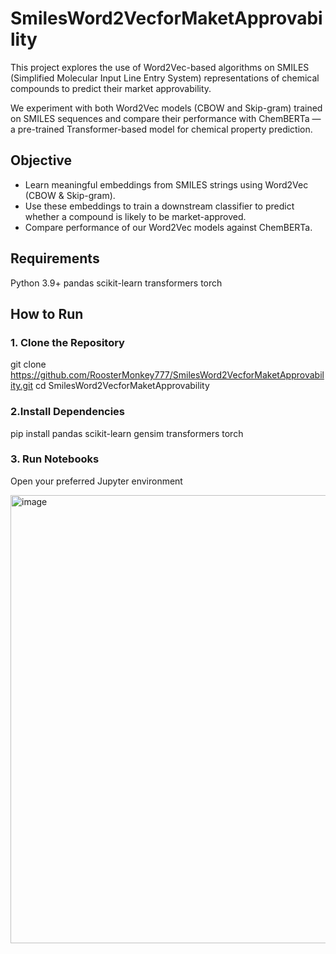 # SmilesWord2VecforMaketApprovability

This project explores the use of Word2Vec-based algorithms on SMILES (Simplified Molecular Input Line Entry System) representations of chemical compounds to predict their market approvability.

We experiment with both Word2Vec models (CBOW and Skip-gram) trained on SMILES sequences and compare their performance with ChemBERTa — a pre-trained Transformer-based model for chemical property prediction.

## Objective
- Learn meaningful embeddings from SMILES strings using Word2Vec (CBOW & Skip-gram).
- Use these embeddings to train a downstream classifier to predict whether a compound is likely to be market-approved.
- Compare performance of our Word2Vec models against ChemBERTa.

## Requirements
Python 3.9+
pandas
scikit-learn
transformers
torch

## How to Run

### 1. Clone the Repository
git clone https://github.com/RoosterMonkey777/SmilesWord2VecforMaketApprovability.git
cd SmilesWord2VecforMaketApprovability

### 2.Install Dependencies
pip install pandas scikit-learn gensim transformers torch

### 3. Run Notebooks
Open your preferred Jupyter environment

<img width="717" alt="image" src="https://github.com/user-attachments/assets/ab0dee43-d1a9-41ff-a295-b2d8f9e9c492" />
